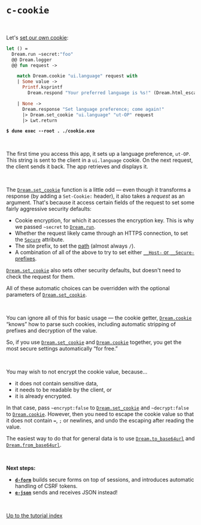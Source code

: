 # `c-cookie`

<br>

Let's [set our own cookie](https://aantron.github.io/dream/#cookies):

```ocaml
let () =
  Dream.run ~secret:"foo"
  @@ Dream.logger
  @@ fun request ->

    match Dream.cookie "ui.language" request with
    | Some value ->
      Printf.ksprintf
        Dream.respond "Your preferred language is %s!" (Dream.html_escape value)

    | None ->
      Dream.response "Set language preference; come again!"
      |> Dream.set_cookie "ui.language" "ut-OP" request
      |> Lwt.return
```

<pre><code><b>$ dune exec --root . ./cookie.exe</b></code></pre>

<br>

The first time you access this app, it sets up a language preference, `ut-OP`.
This string is sent to the client in a `ui.language` cookie. On the next
request, the client sends it back. The app retrieves and displays it.

<br>

The [`Dream.set_cookie`](https://aantron.github.io/dream/#val-set_cookie)
function is a little odd &mdash; even though it transforms a response (by
adding a `Set-Cookie:` header), it also takes a *request* as an argument.
That's because it access certain fields of the request to set some fairly
aggressive security defaults:

- Cookie encryption, for which it accesses the encryption key. This is why we
  passed `~secret` to [`Dream.run`](https://aantron.github.io/dream/#val-run).
- Whether the request likely came through an HTTPS connection, to set the
  [`Secure`](https://developer.mozilla.org/en-US/docs/Web/HTTP/Cookies#restrict_access_to_cookies)
  attribute.
- The site prefix, to set the
  [path](https://developer.mozilla.org/en-US/docs/Web/HTTP/Cookies#Path_attribute)
  (almost always `/`).
- A combination of all of the above to try to set either [`__Host-` or
  `__Secure-`
  prefixes](https://developer.mozilla.org/en-US/docs/Web/HTTP/Cookies#Cookie_prefixes).

[`Dream.set_cookie`](https://aantron.github.io/dream/#val-set_cookie) also sets
other security defaults, but doesn't need to check the request for them.

All of these automatic choices can be overridden with the optional parameters
of [`Dream.set_cookie`](https://aantron.github.io/dream/#val-set_cookie).

<br>

You can ignore all of this for basic usage &mdash; the cookie getter,
[`Dream.cookie`](https://aantron.github.io/dream/#val-cookie) “knows” how to
parse such cookies, including automatic stripping of prefixes and decryption of
the value.

So, if you use
[`Dream.set_cookie`](https://aantron.github.io/dream/#val-set_cookie) and
[`Dream.cookie`](https://aantron.github.io/dream/#val-cookie) together, you get
the most secure settings automatically “for free.”

<br>

You may wish to not encrypt the cookie value, because...

- it does not contain sensitive data,
- it needs to be readable by the client, or
- it is already encrypted.

In that case, pass `~encrypt:false` to
[`Dream.set_cookie`](https://aantron.github.io/dream/#val-set_cookie) and
`~decrypt:false` to
[`Dream.cookie`](https://aantron.github.io/dream/#val-cookie). However, then you
need to escape the cookie value so that it does not contain `=`, `;` or
newlines, and undo the escaping after reading the value.

The easiest way to do that for general data is to use
[`Dream.to_base64url`](https://aantron.github.io/dream/#val-to_base64url) and
[`Dream.from_base64url`](https://aantron.github.io/dream/#val-from_base64url).

<br>

**Next steps:**

- [**`d-form`**](../d-form#files) builds secure forms on top of sessions, and
  introduces automatic handling of CSRF tokens.
- [**`e-json`**](../e-json#files) sends and receives JSON instead!

<br>

[Up to the tutorial index](../#readme)
